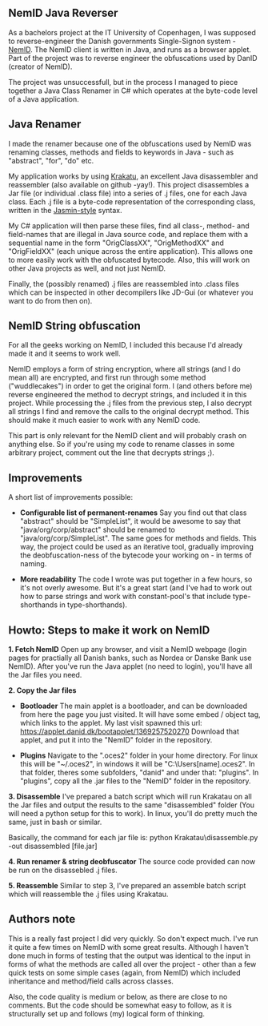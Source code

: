 NemID Java Reverser
----
As a bachelors project at the IT University of Copenhagen, I was supposed to reverse-engineer the Danish governments Single-Signon system - [NemID](https://www.nemid.nu). The NemID client is written in Java, and runs as a browser applet. Part of the project was to reverse engineer the obfuscations used by DanID (creator of NemID).

The project was unsuccessfull, but in the process I managed to piece together a Java Class Renamer in C# which operates at the byte-code level of a Java application. 

Java Renamer
--
I made the renamer because one of the obfuscations used by NemID was renaming classes, methods and fields to keywords in Java - such as "abstract", "for", "do" etc.

My application works by using [Krakatu](https://github.com/Storyyeller/Krakatau), an excellent Java disassembler and reassembler (also available on github -yay!). This project disassembles a Jar file (or individual .class file) into a series of .j files, one for each Java class. Each .j file is a byte-code representation of the corresponding class, written in the [Jasmin-style](http://jasmin.sourceforge.net/) syntax.

My C# application will then parse these files, find all class-, method- and field-names that are illegal in Java source code, and replace them with a sequential name in the form "OrigClassXX", "OrigMethodXX" and "OrigFieldXX" (each unique across the entire application). This allows one to more easily work with the obfuscated bytecode. Also, this will work on other Java projects as well, and not just NemID.

Finally, the (possibly renamed) .j files are reassembled into .class files which can be inspected in other decompilers like JD-Gui (or whatever you want to do from then on).

NemID String obfuscation
--
For all the geeks working on NemID, I included this because I'd already made it and it seems to work well. 

NemID employs a form of string encryption, where all strings (and I do mean all) are encrypted, and first run through some method ("wuddlecakes") in order to get the original form. I (and others before me) reverse engineered the method to decrypt strings, and included it in this project. While processing the .j files from the previous step, I also decrypt all strings I find and remove the calls to the original decrypt method. This should make it much easier to work with any NemID code.

This part is only relevant for the NemID client and will probably crash on anything else. So if you're using my code to rename classes in some arbitrary project, comment out the line that decrypts strings ;).

Improvements
--
A short list of improvements possible:

+ **Configurable list of permanent-renames**
Say you find out that class "abstract" should be "SimpleList", it would be awesome to say that "java/org/corp/abstract" should be renamed to "java/org/corp/SimpleList". The same goes for methods and fields. This way, the project could be used as an iterative tool, gradually improving the deobfuscation-ness of the bytecode your working on - in terms of naming.

+ **More readability**
The code I wrote was put together in a few hours, so it's not overly awesome. But it's a great start (and I've had to work out how to parse strings and work with constant-pool's that include type-shorthands in type-shorthands). 

Howto: Steps to make it work on NemID
--
**1. Fetch NemID**
Open up any browser, and visit a NemID webpage (login pages for practially all Danish banks, such as Nordea or Danske Bank use NemID). After you've run the Java applet (no need to login), you'll have all the Jar files you need.

**2. Copy the Jar files**

* **Bootloader**
The main applet is a bootloader, and can be downloaded from here the page you just visited. It will have some embed / object tag, which links to the applet. My last visit spawned this url: https://applet.danid.dk/bootapplet/1369257520270 
Download that applet, and put it into the "NemID" folder in the repository.

* **Plugins**
Navigate to the ".oces2" folder in your home directory. For linux this will be "~/.oces2", in windows it will be "C:\Users\[name]\.oces2". In that folder, theres some subfolders, "danid" and under that: "plugins". In "plugins", copy all the .jar files to the "NemID" folder in the repository.

**3. Disassemble**
I've prepared a batch script which will run Krakatau on all the Jar files and output the results to the same "disassembled" folder (You will need a python setup for this to work). In linux, you'll do pretty much the same, just in bash or similar.

Basically, the command for each jar file is:
python Krakatau\disassemble.py -out disassembled [file.jar]

**4. Run renamer & string deobfuscator**
The source code provided can now be run on the disassebled .j files.

**5. Reassemble**
Similar to step 3, I've prepared an assemble batch script which will reassemble the .j files using Krakatau.

Authors note
--
This is a really fast project I did very quickly. So don't expect much. I've run it quite a few times on NemID with some great results. Although I haven't done much in forms of testing that the output was identical to the input in forms of what the methods are called all over the project - other than a few quick tests on some simple cases (again, from NemID) which included inheritance and method/field calls across classes.

Also, the code quality is medium or below, as there are close to no comments. But the code should be somewhat easy to follow, as it is structurally set up and follows (my) logical form of thinking.